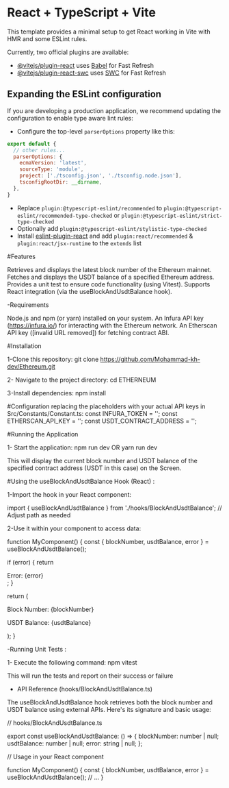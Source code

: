 # React + TypeScript + Vite

This template provides a minimal setup to get React working in Vite with HMR and some ESLint rules.

Currently, two official plugins are available:

- [@vitejs/plugin-react](https://github.com/vitejs/vite-plugin-react/blob/main/packages/plugin-react/README.md) uses [Babel](https://babeljs.io/) for Fast Refresh
- [@vitejs/plugin-react-swc](https://github.com/vitejs/vite-plugin-react-swc) uses [SWC](https://swc.rs/) for Fast Refresh

## Expanding the ESLint configuration

If you are developing a production application, we recommend updating the configuration to enable type aware lint rules:

- Configure the top-level `parserOptions` property like this:

```js
export default {
  // other rules...
  parserOptions: {
    ecmaVersion: 'latest',
    sourceType: 'module',
    project: ['./tsconfig.json', './tsconfig.node.json'],
    tsconfigRootDir: __dirname,
  },
}
```

- Replace `plugin:@typescript-eslint/recommended` to `plugin:@typescript-eslint/recommended-type-checked` or `plugin:@typescript-eslint/strict-type-checked`
- Optionally add `plugin:@typescript-eslint/stylistic-type-checked`
- Install [eslint-plugin-react](https://github.com/jsx-eslint/eslint-plugin-react) and add `plugin:react/recommended` & `plugin:react/jsx-runtime` to the `extends` list


#Features

Retrieves and displays the latest block number of the Ethereum mainnet.
Fetches and displays the USDT balance of a specified Ethereum address.
Provides a unit test to ensure code functionality (using Vitest).
Supports React integration (via the useBlockAndUsdtBalance hook).

-Requirements

Node.js and npm (or yarn) installed on your system.
An Infura API key (https://infura.io/) for interacting with the Ethereum network.
An Etherscan API key ([invalid URL removed]) for fetching contract ABI.

#Installation

1-Clone this repository: git clone https://github.com/Mohammad-kh-dev/Ethereum.git

2- Navigate to the project directory: cd ETHERNEUM

3-Install dependencies: npm install 

#Configuration
replacing the placeholders with your actual API keys in Src/Constants/Constant.ts:
const INFURA_TOKEN = ''; 
const ETHERSCAN_API_KEY = '';
const USDT_CONTRACT_ADDRESS = '';


#Running the Application

1- Start the application: npm run dev OR yarn run dev

This will display the current block number and USDT balance of the specified contract address (USDT in this case) on the Screen.


#Using the useBlockAndUsdtBalance Hook (React) :

1-Import the hook in your React component:

import { useBlockAndUsdtBalance } from './hooks/BlockAndUsdtBalance'; // Adjust path as needed

2-Use it within your component to access data:

function MyComponent() {
  const { blockNumber, usdtBalance, error } = useBlockAndUsdtBalance();

  if (error) {
    return <div>Error: {error}</div>;
  }

  return (
    <div>
      <p>Block Number: {blockNumber}</p>
      <p>USDT Balance: {usdtBalance}</p>
    </div>
  );
}


-Running Unit Tests :

1- Execute the following command: npm vitest

This will run the tests and report on their success or failure


- API Reference (hooks/BlockAndUsdtBalance.ts)

The useBlockAndUsdtBalance hook retrieves both the block number and USDT balance using external APIs. Here's its signature and basic usage:

// hooks/BlockAndUsdtBalance.ts

export const useBlockAndUsdtBalance: () => {
  blockNumber: number | null;
  usdtBalance: number | null;
  error: string | null;
};

// Usage in your React component

function MyComponent() {
  const { blockNumber, usdtBalance, error } = useBlockAndUsdtBalance();
  // ...
}


